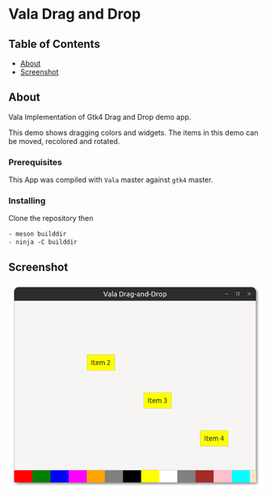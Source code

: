 # Vala Drag and Drop

## Table of Contents

- [About](#about)
- [Screenshot](#screenshot)

## About <a name = "about"></a>

Vala Implementation of Gtk4 Drag and Drop demo app.

This demo shows dragging colors and widgets.
The items in this demo can be moved, recolored and rotated.

### Prerequisites

This App was compiled with `Vala` master against `gtk4` master.


### Installing

Clone the repository then

```
- meson builddir
- ninja -C builddir
```

## Screenshot <a name = "screenshot"></a>

![Screenshot](https://github.com/aeldemery/gtk4_dragndrop/blob/master/Screenshot%201.png)